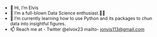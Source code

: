 - 👋 Hi, I’m Elvis
- 👀 I’m a full-blown Data Science enthusiast.🤧😎
- 🌱 I’m currently learning how to use Python and its packages to chun data into insightful figures.
- 📫 Reach me at - Twitter @elvox23 mailto- jonvis113@gmail.com 

<!---
jonvis23/jonvis23 is a ✨ special ✨ repository because its `README.md` (this file) appears on your GitHub profile.
You can click the Preview link to take a look at your changes.
--->
